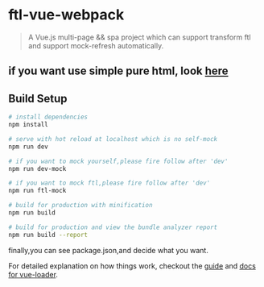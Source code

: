 # ftl-vue-webpack

> A Vue.js multi-page && spa project which can support transform ftl and support mock-refresh automatically.

## if you want use simple pure html, look [here](https://github.com/jarvan4dev/vue-multi-page)

## Build Setup

``` bash
# install dependencies
npm install

# serve with hot reload at localhost which is no self-mock
npm run dev

# if you want to mock yourself,please fire follow after 'dev'
npm run dev-mock

# if you want to mock ftl,please fire follow after 'dev'
npm run ftl-mock

# build for production with minification
npm run build

# build for production and view the bundle analyzer report
npm run build --report
```
finally,you can see package.json,and decide what you want.

For detailed explanation on how things work, checkout the [guide](http://vuejs-templates.github.io/webpack/) and [docs for vue-loader](http://vuejs.github.io/vue-loader).
